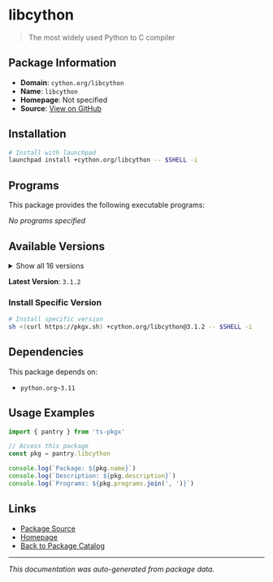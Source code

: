 # libcython

> The most widely used Python to C compiler

## Package Information

- **Domain**: `cython.org/libcython`
- **Name**: `libcython`
- **Homepage**: Not specified
- **Source**: [View on GitHub](https://github.com/pkgxdev/pantry/tree/main/projects/cython.org/libcython/package.yml)

## Installation

```bash
# Install with launchpad
launchpad install +cython.org/libcython -- $SHELL -i
```

## Programs

This package provides the following executable programs:

*No programs specified*

## Available Versions

<details>
<summary>Show all 16 versions</summary>

- `3.1.2`, `3.1.1`, `3.1.0`, `3.0.12`, `3.0.11`
- `3.0.10`, `3.0.9`, `3.0.8`, `3.0.7`, `3.0.6`
- `3.0.5`, `3.0.4`, `3.0.3`, `3.0.2`, `0.29.37.1`
- `0.29.37`

</details>

**Latest Version**: `3.1.2`

### Install Specific Version

```bash
# Install specific version
sh <(curl https://pkgx.sh) +cython.org/libcython@3.1.2 -- $SHELL -i
```

## Dependencies

This package depends on:

- `python.org~3.11`

## Usage Examples

```typescript
import { pantry } from 'ts-pkgx'

// Access this package
const pkg = pantry.libcython

console.log(`Package: ${pkg.name}`)
console.log(`Description: ${pkg.description}`)
console.log(`Programs: ${pkg.programs.join(', ')}`)
```

## Links

- [Package Source](https://github.com/pkgxdev/pantry/tree/main/projects/cython.org/libcython/package.yml)
- [Homepage](#)
- [Back to Package Catalog](../package-catalog.md)

---

*This documentation was auto-generated from package data.*
